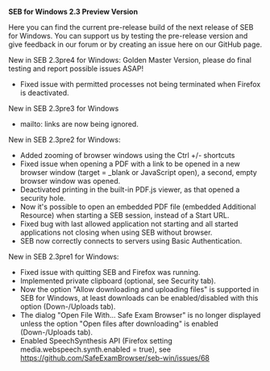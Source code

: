 **SEB for Windows 2.3 Preview Version**

Here you can find the current pre-release build of the next release of SEB for Windows. You can support us by testing the pre-release version and give feedback in our forum or by creating an issue here on our GitHub page.

New in SEB 2.3pre4 for Windows: Golden Master Version, please do final testing and report possible issues ASAP!
- Fixed issue with permitted processes not being terminated when Firefox is deactivated.

New in SEB 2.3pre3 for Windows
- mailto: links are now being ignored.

New in SEB 2.3pre2 for Windows:
- Added zooming of browser windows using the Ctrl +/- shortcuts
- Fixed issue when opening a PDF with a link to be opened in a new browser window (target = _blank or JavaScript open), a second, empty browser window was opened.
- Deactivated printing in the built-in PDF.js viewer, as that opened a security hole.
- Now it's possible to open an embedded PDF file (embedded Additional Resource) when starting a SEB session, instead of a Start URL.
- Fixed bug with last allowed application not starting and all started applications not closing when using SEB without browser.
- SEB now correctly connects to servers using Basic Authentication.
 
New in SEB 2.3pre1 for Windows:
- Fixed issue with quitting SEB and Firefox was running.
- Implemented private clipboard (optional, see Security tab).
- Now the option "Allow downloading and uploading files" is supported in SEB for Windows, at least downloads can be enabled/disabled with this option (Down-/Uploads tab).
- The dialog "Open File With... Safe Exam Browser" is no longer displayed unless the option "Open files after downloading" is enabled (Down-/Uploads tab).
- Enabled SpeechSynthesis API
(Firefox setting media.webspeech.synth.enabled = true), see https://github.com/SafeExamBrowser/seb-win/issues/68


